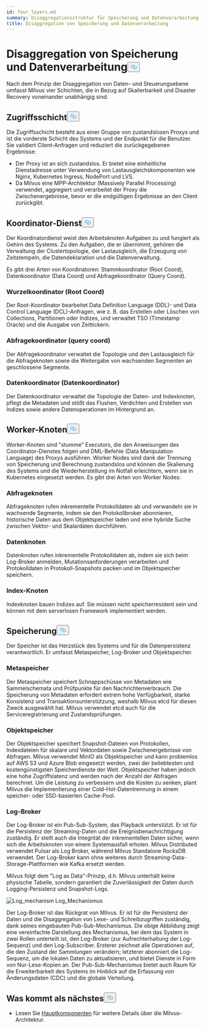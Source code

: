 ```yaml
---
id: four_layers.md
summary: Disaggregationsstruktur für Speicherung und Datenverarbeitung in Milvus.
title: Disaggregation von Speicherung und Datenverarbeitung
---
```

<h1 id="StorageComputing-Disaggregation" class="common-anchor-header">Disaggregation von Speicherung und Datenverarbeitung<button data-href="#StorageComputing-Disaggregation" class="anchor-icon" translate="no">
      <svg translate="no"
        aria-hidden="true"
        focusable="false"
        height="20"
        version="1.1"
        viewBox="0 0 16 16"
        width="16"
      >
        <path
          fill="#0092E4"
          fill-rule="evenodd"
          d="M4 9h1v1H4c-1.5 0-3-1.69-3-3.5S2.55 3 4 3h4c1.45 0 3 1.69 3 3.5 0 1.41-.91 2.72-2 3.25V8.59c.58-.45 1-1.27 1-2.09C10 5.22 8.98 4 8 4H4c-.98 0-2 1.22-2 2.5S3 9 4 9zm9-3h-1v1h1c1 0 2 1.22 2 2.5S13.98 12 13 12H9c-.98 0-2-1.22-2-2.5 0-.83.42-1.64 1-2.09V6.25c-1.09.53-2 1.84-2 3.25C6 11.31 7.55 13 9 13h4c1.45 0 3-1.69 3-3.5S14.5 6 13 6z"
        ></path>
      </svg>
    </button></h1><p>Nach dem Prinzip der Disaggregation von Daten- und Steuerungsebene umfasst Milvus vier Schichten, die in Bezug auf Skalierbarkeit und Disaster Recovery voneinander unabhängig sind.</p>
<h2 id="Access-layer" class="common-anchor-header">Zugriffsschicht<button data-href="#Access-layer" class="anchor-icon" translate="no">
      <svg translate="no"
        aria-hidden="true"
        focusable="false"
        height="20"
        version="1.1"
        viewBox="0 0 16 16"
        width="16"
      >
        <path
          fill="#0092E4"
          fill-rule="evenodd"
          d="M4 9h1v1H4c-1.5 0-3-1.69-3-3.5S2.55 3 4 3h4c1.45 0 3 1.69 3 3.5 0 1.41-.91 2.72-2 3.25V8.59c.58-.45 1-1.27 1-2.09C10 5.22 8.98 4 8 4H4c-.98 0-2 1.22-2 2.5S3 9 4 9zm9-3h-1v1h1c1 0 2 1.22 2 2.5S13.98 12 13 12H9c-.98 0-2-1.22-2-2.5 0-.83.42-1.64 1-2.09V6.25c-1.09.53-2 1.84-2 3.25C6 11.31 7.55 13 9 13h4c1.45 0 3-1.69 3-3.5S14.5 6 13 6z"
        ></path>
      </svg>
    </button></h2><p>Die Zugriffsschicht besteht aus einer Gruppe von zustandslosen Proxys und ist die vorderste Schicht des Systems und der Endpunkt für die Benutzer. Sie validiert Client-Anfragen und reduziert die zurückgegebenen Ergebnisse:</p>
<ul>
<li>Der Proxy ist an sich zustandslos. Er bietet eine einheitliche Dienstadresse unter Verwendung von Lastausgleichskomponenten wie Nginx, Kubernetes Ingress, NodePort und LVS.</li>
<li>Da Milvus eine MPP-Architektur (Massively Parallel Processing) verwendet, aggregiert und verarbeitet der Proxy die Zwischenergebnisse, bevor er die endgültigen Ergebnisse an den Client zurückgibt.</li>
</ul>
<h2 id="Coordinator-service" class="common-anchor-header">Koordinator-Dienst<button data-href="#Coordinator-service" class="anchor-icon" translate="no">
      <svg translate="no"
        aria-hidden="true"
        focusable="false"
        height="20"
        version="1.1"
        viewBox="0 0 16 16"
        width="16"
      >
        <path
          fill="#0092E4"
          fill-rule="evenodd"
          d="M4 9h1v1H4c-1.5 0-3-1.69-3-3.5S2.55 3 4 3h4c1.45 0 3 1.69 3 3.5 0 1.41-.91 2.72-2 3.25V8.59c.58-.45 1-1.27 1-2.09C10 5.22 8.98 4 8 4H4c-.98 0-2 1.22-2 2.5S3 9 4 9zm9-3h-1v1h1c1 0 2 1.22 2 2.5S13.98 12 13 12H9c-.98 0-2-1.22-2-2.5 0-.83.42-1.64 1-2.09V6.25c-1.09.53-2 1.84-2 3.25C6 11.31 7.55 13 9 13h4c1.45 0 3-1.69 3-3.5S14.5 6 13 6z"
        ></path>
      </svg>
    </button></h2><p>Der Koordinatordienst weist den Arbeitsknoten Aufgaben zu und fungiert als Gehirn des Systems. Zu den Aufgaben, die er übernimmt, gehören die Verwaltung der Clustertopologie, der Lastausgleich, die Erzeugung von Zeitstempeln, die Datendeklaration und die Datenverwaltung.</p>
<p>Es gibt drei Arten von Koordinatoren: Stammkoordinator (Root Coord), Datenkoordinator (Data Coord) und Abfragekoordinator (Query Coord).</p>
<h3 id="Root-coordinator-root-coord" class="common-anchor-header">Wurzelkoordinator (Root Coord)</h3><p>Der Root-Koordinator bearbeitet Data Definition Language (DDL)- und Data Control Language (DCL)-Anfragen, wie z. B. das Erstellen oder Löschen von Collections, Partitionen oder Indizes, und verwaltet TSO (Timestamp Oracle) und die Ausgabe von Zeittickern.</p>
<h3 id="Query-coordinator-query-coord" class="common-anchor-header">Abfragekoordinator (query coord)</h3><p>Der Abfragekoordinator verwaltet die Topologie und den Lastausgleich für die Abfrageknoten sowie die Weitergabe von wachsenden Segmenten an geschlossene Segmente.</p>
<h3 id="Data-coordinator-data-coord" class="common-anchor-header">Datenkoordinator (Datenkoordinator)</h3><p>Der Datenkoordinator verwaltet die Topologie der Daten- und Indexknoten, pflegt die Metadaten und stößt das Flushen, Verdichten und Erstellen von Indizes sowie andere Datenoperationen im Hintergrund an.</p>
<h2 id="Worker-nodes" class="common-anchor-header">Worker-Knoten<button data-href="#Worker-nodes" class="anchor-icon" translate="no">
      <svg translate="no"
        aria-hidden="true"
        focusable="false"
        height="20"
        version="1.1"
        viewBox="0 0 16 16"
        width="16"
      >
        <path
          fill="#0092E4"
          fill-rule="evenodd"
          d="M4 9h1v1H4c-1.5 0-3-1.69-3-3.5S2.55 3 4 3h4c1.45 0 3 1.69 3 3.5 0 1.41-.91 2.72-2 3.25V8.59c.58-.45 1-1.27 1-2.09C10 5.22 8.98 4 8 4H4c-.98 0-2 1.22-2 2.5S3 9 4 9zm9-3h-1v1h1c1 0 2 1.22 2 2.5S13.98 12 13 12H9c-.98 0-2-1.22-2-2.5 0-.83.42-1.64 1-2.09V6.25c-1.09.53-2 1.84-2 3.25C6 11.31 7.55 13 9 13h4c1.45 0 3-1.69 3-3.5S14.5 6 13 6z"
        ></path>
      </svg>
    </button></h2><p>Worker-Knoten sind "stumme" Executors, die den Anweisungen des Coordinator-Dienstes folgen und DML-Befehle (Data Manipulation Language) des Proxys ausführen. Worker Nodes sind dank der Trennung von Speicherung und Berechnung zustandslos und können die Skalierung des Systems und die Wiederherstellung im Notfall erleichtern, wenn sie in Kubernetes eingesetzt werden. Es gibt drei Arten von Worker Nodes:</p>
<h3 id="Query-node" class="common-anchor-header">Abfrageknoten</h3><p>Abfrageknoten rufen inkrementelle Protokolldaten ab und verwandeln sie in wachsende Segmente, indem sie den Protokollbroker abonnieren, historische Daten aus dem Objektspeicher laden und eine hybride Suche zwischen Vektor- und Skalardaten durchführen.</p>
<h3 id="Data-node" class="common-anchor-header">Datenknoten</h3><p>Datenknoten rufen inkrementelle Protokolldaten ab, indem sie sich beim Log-Broker anmelden, Mutationsanforderungen verarbeiten und Protokolldaten in Protokoll-Snapshots packen und im Objektspeicher speichern.</p>
<h3 id="Index-node" class="common-anchor-header">Index-Knoten</h3><p>Indexknoten bauen Indizes auf. Sie müssen nicht speicherresident sein und können mit dem serverlosen Framework implementiert werden.</p>
<h2 id="Storage" class="common-anchor-header">Speicherung<button data-href="#Storage" class="anchor-icon" translate="no">
      <svg translate="no"
        aria-hidden="true"
        focusable="false"
        height="20"
        version="1.1"
        viewBox="0 0 16 16"
        width="16"
      >
        <path
          fill="#0092E4"
          fill-rule="evenodd"
          d="M4 9h1v1H4c-1.5 0-3-1.69-3-3.5S2.55 3 4 3h4c1.45 0 3 1.69 3 3.5 0 1.41-.91 2.72-2 3.25V8.59c.58-.45 1-1.27 1-2.09C10 5.22 8.98 4 8 4H4c-.98 0-2 1.22-2 2.5S3 9 4 9zm9-3h-1v1h1c1 0 2 1.22 2 2.5S13.98 12 13 12H9c-.98 0-2-1.22-2-2.5 0-.83.42-1.64 1-2.09V6.25c-1.09.53-2 1.84-2 3.25C6 11.31 7.55 13 9 13h4c1.45 0 3-1.69 3-3.5S14.5 6 13 6z"
        ></path>
      </svg>
    </button></h2><p>Der Speicher ist das Herzstück des Systems und für die Datenpersistenz verantwortlich. Er umfasst Metaspeicher, Log-Broker und Objektspeicher.</p>
<h3 id="Meta-storage" class="common-anchor-header">Metaspeicher</h3><p>Der Metaspeicher speichert Schnappschüsse von Metadaten wie Sammelschemata und Prüfpunkte für den Nachrichtenverbrauch. Die Speicherung von Metadaten erfordert extrem hohe Verfügbarkeit, starke Konsistenz und Transaktionsunterstützung, weshalb Milvus etcd für diesen Zweck ausgewählt hat. Milvus verwendet etcd auch für die Serviceregistrierung und Zustandsprüfungen.</p>
<h3 id="Object-storage" class="common-anchor-header">Objektspeicher</h3><p>Der Objektspeicher speichert Snapshot-Dateien von Protokollen, Indexdateien für skalare und Vektordaten sowie Zwischenergebnisse von Abfragen. Milvus verwendet MinIO als Objektspeicher und kann problemlos auf AWS S3 und Azure Blob eingesetzt werden, zwei der beliebtesten und kostengünstigsten Speicherdienste der Welt. Objektspeicher haben jedoch eine hohe Zugriffslatenz und werden nach der Anzahl der Abfragen berechnet. Um die Leistung zu verbessern und die Kosten zu senken, plant Milvus die Implementierung einer Cold-Hot-Datentrennung in einem speicher- oder SSD-basierten Cache-Pool.</p>
<h3 id="Log-broker" class="common-anchor-header">Log-Broker</h3><p>Der Log-Broker ist ein Pub-Sub-System, das Playback unterstützt. Er ist für die Persistenz der Streaming-Daten und die Ereignisbenachrichtigung zuständig. Er stellt auch die Integrität der inkrementellen Daten sicher, wenn sich die Arbeitsknoten von einem Systemausfall erholen. Milvus Distributed verwendet Pulsar als Log Broker, während Milvus Standalone RocksDB verwendet. Der Log-Broker kann ohne weiteres durch Streaming-Data-Storage-Plattformen wie Kafka ersetzt werden.</p>
<p>Milvus folgt dem "Log as Data"-Prinzip, d.h. Milvus unterhält keine physische Tabelle, sondern garantiert die Zuverlässigkeit der Daten durch Logging-Persistenz und Snapshot-Logs.</p>
<p>
  
   <span class="img-wrapper"> <img translate="no" src="/docs/v2.4.x/assets/log_mechanism.png" alt="Log_mechanism" class="doc-image" id="log_mechanism" />
   </span> <span class="img-wrapper"> <span>Log_Mechanismus</span> </span></p>
<p>Der Log-Broker ist das Rückgrat von Milvus. Er ist für die Persistenz der Daten und die Disaggregation von Lese- und Schreibzugriffen zuständig, dank seines eingebauten Pub-Sub-Mechanismus. Die obige Abbildung zeigt eine vereinfachte Darstellung des Mechanismus, bei dem das System in zwei Rollen unterteilt ist, den Log-Broker (zur Aufrechterhaltung der Log-Sequenz) und den Log-Subscriber. Ersterer zeichnet alle Operationen auf, die den Zustand der Sammlungen verändern; letzterer abonniert die Log-Sequenz, um die lokalen Daten zu aktualisieren, und bietet Dienste in Form von Nur-Lese-Kopien an. Der Pub-Sub-Mechanismus bietet auch Raum für die Erweiterbarkeit des Systems im Hinblick auf die Erfassung von Änderungsdaten (CDC) und die globale Verteilung.</p>
<h2 id="Whats-next" class="common-anchor-header">Was kommt als nächstes<button data-href="#Whats-next" class="anchor-icon" translate="no">
      <svg translate="no"
        aria-hidden="true"
        focusable="false"
        height="20"
        version="1.1"
        viewBox="0 0 16 16"
        width="16"
      >
        <path
          fill="#0092E4"
          fill-rule="evenodd"
          d="M4 9h1v1H4c-1.5 0-3-1.69-3-3.5S2.55 3 4 3h4c1.45 0 3 1.69 3 3.5 0 1.41-.91 2.72-2 3.25V8.59c.58-.45 1-1.27 1-2.09C10 5.22 8.98 4 8 4H4c-.98 0-2 1.22-2 2.5S3 9 4 9zm9-3h-1v1h1c1 0 2 1.22 2 2.5S13.98 12 13 12H9c-.98 0-2-1.22-2-2.5 0-.83.42-1.64 1-2.09V6.25c-1.09.53-2 1.84-2 3.25C6 11.31 7.55 13 9 13h4c1.45 0 3-1.69 3-3.5S14.5 6 13 6z"
        ></path>
      </svg>
    </button></h2><ul>
<li>Lesen Sie <a href="/docs/de/main_components.md">Hauptkomponenten</a> für weitere Details über die Milvus-Architektur.</li>
</ul>
